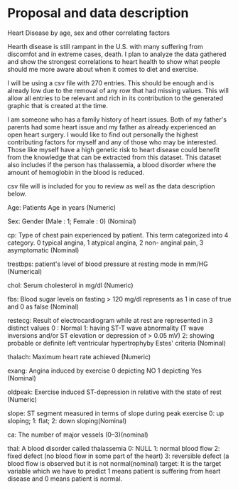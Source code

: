 # Proposal and data description

Heart Disease by age, sex and other correlating factors

Hearth disease is still rampant in the U.S. with many suffering from discomfot and in extreme cases, death. I plan to analyze the data gathered and show the strongest correlations to heart health to show what people should me more aware about when it comes to diet and exercise.

I will be using a csv file with 270 entries. This should be enough and is already low due to the removal of any row that had missing values. This will allow all entries to be relevant and rich in its contribution to the generated graphic that is created at the time.

I am someone who has a family history of heart issues. Both of my father's parents had some heart issue and my father as already experienced an open heart surgery. I would like to find out personally the highest contributing factors for myself and any of those who may be interested. Those like myself have a high genetic risk to heart disease could benefit from the knowledge that can be extracted from this dataset. This dataset also includes if the person has thalassemia, a blood disorder where the amount of hemoglobin in the blood is reduced.

csv file will is included for you to review as well as the data description below.

Age: Patients Age in years (Numeric)

Sex: Gender (Male : 1; Female : 0) (Nominal)

cp: Type of chest pain experienced by patient. This term categorized into 4 category. 0 typical angina, 1 atypical angina, 2 non- anginal pain, 3 asymptomatic (Nominal)

trestbps: patient's level of blood pressure at resting mode in mm/HG (Numerical)

chol: Serum cholesterol in mg/dl (Numeric)

fbs: Blood sugar levels on fasting > 120 mg/dl represents as 1 in case of true and 0 as false (Nominal)

restecg: Result of electrocardiogram while at rest are represented in 3 distinct values 0 : Normal 1: having ST-T wave abnormality (T wave inversions and/or ST elevation or depression of > 0.05 mV) 2: showing probable or definite left ventricular hypertrophyby Estes' criteria (Nominal)

thalach: Maximum heart rate achieved (Numeric)

exang: Angina induced by exercise 0 depicting NO 1 depicting Yes (Nominal)

oldpeak: Exercise induced ST-depression in relative with the state of rest (Numeric)

slope: ST segment measured in terms of slope during peak exercise 0: up sloping; 1: flat; 2: down sloping(Nominal)

ca: The number of major vessels (0–3)(nominal)

thal: A blood disorder called thalassemia 0: NULL 1: normal blood flow 2: fixed defect (no blood flow in some part of the heart) 3: reversible defect (a blood flow is observed but it is not normal(nominal) target: It is the target variable which we have to predict 1 means patient is suffering from heart disease and 0 means patient is normal.
